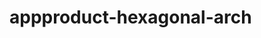  # appproduct-hexagonal-arch                 
            
         
                 
            
           
                
                  
          
          
     
 
